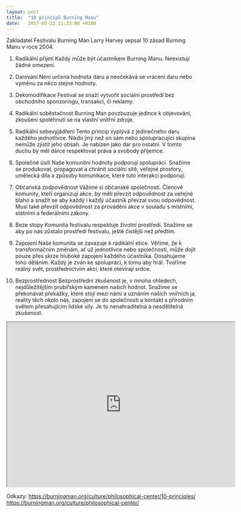 ```yaml
---
layout: post
title:  "10 principů Burning Manu"
date:   2017-05-22 11:33:00 +0100
---
```

Zakladatel Festivalu Burning Man Larry Harvey sepsal 10 zásad Burning Manu v roce 2004. 

1. Radikální přijetí
Každý může být účastníkem Burning Manu. Neexistují žádné omezení.

2. Darování
Není určena hodnota daru a neočekává se vrácení daru nebo výměnu za něco stejné hodnoty.

3. Dekomodifikace
Festival se snaží vytvořit sociální prostředí bez obchodního sponzoringu, transakcí, či reklamy. 

4. Radikální soběstačnost
Burning Man povzbuzuje jedince k objevování, zkoušení spoléhnutí se na vlastní vnitřní zdroje.

5. Radikální sebevyjádření
Tento princip vyplývá z jedinečného daru každého jednotlivce. Nikdo jiný než on sám nebo spolupracující skupina nemůže zjistit jeho obsah. Je nabízen jako dar pro ostatní. V tomto duchu by měl dárce respektovat práva a svobody příjemce.

6. Společné úsilí
Naše komunitní hodnoty podporují spolupráci. Snažíme se produkovat, propagovat a chránit sociální sítě, veřejné prostory, umělecká díla a způsoby komunikace, které tuto interakci podporují.  

7. Občanská zodpovědnost
Vážíme si občanské společnosti. Členové komunity, kteří organizují akce, by měli převzít odpovědnost za veřejné blaho a snažit se aby každý i každý účastník převzal svou odpovědnost. Musí také převzít odpovědnost za provádění akce v souladu s místními, státními a federálními zákony.

8. Beze stopy
Komunita festivalu respektuje životní prostředí. Snažíme se aby po nás zůstalo prostředí festivalu, ještě čistější než předtím.
 
9. Zapojení
Naše komunita se zavazuje k radikální etice. Věříme, že k transformačním změnám, ať už jednotlivce nebo společnosti, může dojít pouze přes skrze hluboké zapojení každého účastníka. Dosahujeme toho děláním. Každý je zván ke spolupráci, k tomu aby hrál. Tvoříme reálný svět, prostřednictvím akcí, které otevírají srdce. 

10. Bezprostřednost
Bezprostřední zkušenost je, v mnoha ohledech, nejdůležítějším prubířským kamenem našich hodnot. Snažíme se překonávat překážky, které stojí mezi námi a uznáním našich vniřních ja, reality těch okolo nás, zapojení se do společnosti a kontakt s přírodním světem přesahujícím lidské síly. Je to nenahraditelná a nesdělitelná zkušenost.

<iframe width='600' height='434' src='http://www.cestujzadara.cz/cestopisy/amerika/cestopisy-z-usa/festival-burning-man-v-nevade/burning-man-ccn-jpg.jpg='no'></iframe>

Odkazy:
<https://burningman.org/culture/philosophical-center/10-principles/>
<https://burningman.org/culture/philosophical-center/>

 




